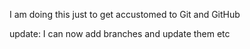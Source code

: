 I am doing this just to get accustomed to Git and GitHub

update: I can now add branches and update them etc